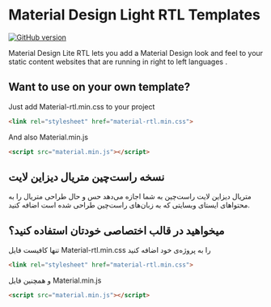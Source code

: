 # Material Design Light RTL Templates

[![GitHub version](https://badge.fury.io/gh/Majiix%2Fmaterial-design-light-RTL-templates.svg)](https://badge.fury.io/gh/Majiix%2Fmaterial-design-light-RTL-templates)

Material Design Lite RTL lets you add a Material Design look and feel to your static content websites that are running in right to left languages .

## Want to use on your own template?

Just add Material-rtl.min.css to your project

```html
<link rel="stylesheet" href="material-rtl.min.css">
```

And also Material.min.js

```html
<script src="material.min.js"></script>
```

## نسخه راست‌چین متریال دیزاین لایت

متریال دیزاین لایت راست‌چین به شما اجازه می‌دهد حس و حال طراحی متریال را به محتواهای ایستای وبسایتی که به زبان‌های راست‌چین طراحی شده است اضافه کنید.

## میخواهید در قالب اختصاصی خودتان استفاده کنید؟

تنها کافیست فایل Material-rtl.min.css را به پروژه‌ی خود اضافه کنید

```html
<link rel="stylesheet" href="material-rtl.min.css">
```

و همچنین فایل Material.min.js

```html
<script src="material.min.js"></script>
```